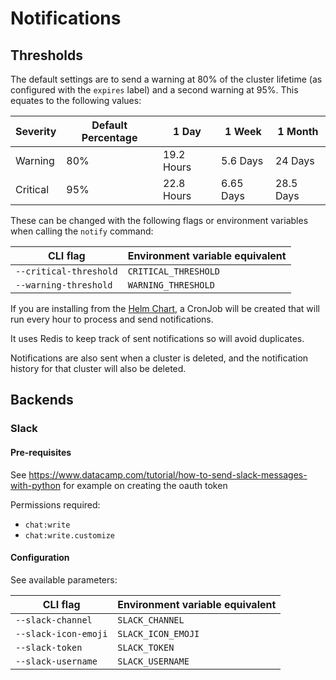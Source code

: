 # Notifications

## Thresholds

The default settings are to send a warning at 80% of the cluster lifetime (as configured with the `expires` label) and a second warning at 95%. This equates to the following values:

| Severity | Default Percentage | 1 Day      | 1 Week    | 1 Month   |
|----------|--------------------|------------|-----------|-----------|
| Warning  | 80%                | 19.2 Hours | 5.6 Days  | 24 Days   |
| Critical | 95%                | 22.8 Hours | 6.65 Days | 28.5 Days |

These can be changed with the following flags or environment variables when calling the `notify` command:

| CLI flag | Environment variable equivalent |
| ---------|-------------------------------- |
| `--critical-threshold` | `CRITICAL_THRESHOLD` |
| `--warning-threshold`  | `WARNING_THRESHOLD` |

If you are installing from the [Helm Chart](helm.md), a CronJob will be created that will run every hour to process and send notifications.

It uses Redis to keep track of sent notifications so will avoid duplicates.

Notifications are also sent when a cluster is deleted, and the notification history for that cluster will also be deleted.

## Backends
### Slack
#### Pre-requisites
See https://www.datacamp.com/tutorial/how-to-send-slack-messages-with-python for example on creating the oauth token

Permissions required:

- `chat:write`
- `chat:write.customize`

#### Configuration
See available parameters:

| CLI flag | Environment variable equivalent |
| ---------|-------------------------------- |
| `--slack-channel` | `SLACK_CHANNEL` |
| `--slack-icon-emoji` | `SLACK_ICON_EMOJI` |
| `--slack-token` | `SLACK_TOKEN` |
| `--slack-username` | `SLACK_USERNAME` |
